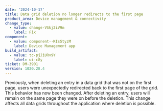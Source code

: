 ```yaml
---
date: '2024-10-17'
title: Data grid deletion no longer redirects to the first page
product_area: Device management & connectivity
change_type:
  - value: change-VSkj2iV9m
    label: Fix
component:
  - value: component--KIsStyzM
    label: Device Management app
build_artifact:
  - value: tc-pjJiURv9Y
    label: ui-c8y
ticket: DM-3901
version: 1020.28.4
---
```

Previously, when deleting an entry in a data grid that was not on the first page, users were unexpectedly redirected back to the first page of the grid. This behavior has now been changed. After deleting an entry, users will remain on the same page they were on before the deletion. This change affects all data grids throughout the application where deletion is possible.
